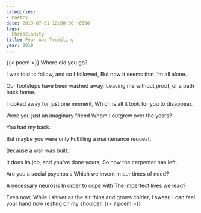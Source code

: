 ```yaml
---
categories:
- Poetry
date: 2019-07-01 12:00:00 +0000
tags:
- Christianity
title: Fear And Trembling
year: 2019
---
```

{{< poem >}}
Where did you go?

I was told to follow, and so I followed,
But now it seems that I'm all alone.

Our footsteps have been washed away.
Leaving me without proof, or a path back home.

I looked away for just one moment,
Which is all it took for you to disappear.

Were you just an imaginary friend
Whom I outgrew over the years?

You had my back.

But maybe you were only 
Fulfilling a maintenance request.

Because a wall was built.

It does its job, and you've done yours, 
So now the carpenter has left.

Are you a social psychosis
Which we invent 
In our times of need?

A necessary neurosis
In order to cope with 
The imperfect lives we lead?

Even now,
While I shiver as the air thins and grows colder,
I swear,
I can feel your hand now resting on my shoulder.
{{< / poem >}}
